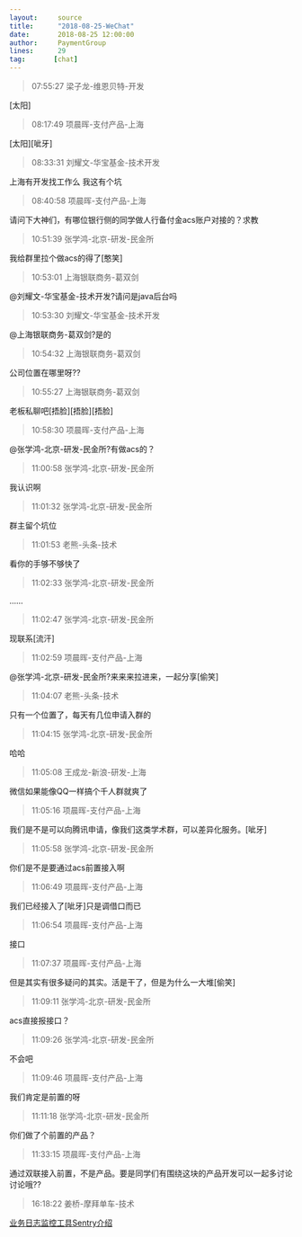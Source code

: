 ```yaml
---
layout:     source 
title:      "2018-08-25-WeChat"
date:       2018-08-25 12:00:00
author:     PaymentGroup
lines:      29 
tag:       [chat]
---
```

> 07:55:27  梁子龙-维恩贝特-开发  
   
[太阳]  
   
> 08:17:49  项晨晖-支付产品-上海  
   
[太阳][呲牙]  
   
> 08:33:31  刘耀文-华宝基金-技术开发  
   
上海有开发找工作么 我这有个坑   
   
> 08:40:58  项晨晖-支付产品-上海  
   
请问下大神们，有哪位银行侧的同学做人行备付金acs账户对接的？求教  
   
> 10:51:39  张学鸿-北京-研发-民金所  
   
我给群里拉个做acs的得了[憨笑]  
   
> 10:53:01  上海银联商务-葛双剑  
   
@刘耀文-华宝基金-技术开发?请问是java后台吗  
   
> 10:53:30  刘耀文-华宝基金-技术开发  
   
@上海银联商务-葛双剑?是的  
   
> 10:54:32  上海银联商务-葛双剑  
   
公司位置在哪里呀??  
   
> 10:55:27  上海银联商务-葛双剑  
   
老板私聊吧[捂脸][捂脸][捂脸]  
   
> 10:58:30  项晨晖-支付产品-上海  
   
@张学鸿-北京-研发-民金所?有做acs的？  
   
> 11:00:58  张学鸿-北京-研发-民金所  
   
我认识啊  
   
> 11:01:32  张学鸿-北京-研发-民金所  
   
群主留个坑位  
   
> 11:01:53  老熊-头条-技术  
   
看你的手够不够快了  
   
> 11:02:33  张学鸿-北京-研发-民金所  
   
……  
   
> 11:02:47  张学鸿-北京-研发-民金所  
   
现联系[流汗]  
   
> 11:02:59  项晨晖-支付产品-上海  
   
@张学鸿-北京-研发-民金所?来来来拉进来，一起分享[偷笑]  
   
> 11:04:07  老熊-头条-技术  
   
只有一个位置了，每天有几位申请入群的  
   
> 11:04:15  张学鸿-北京-研发-民金所  
   
哈哈  
   
> 11:05:08  王成龙-新浪-研发-上海  
   
微信如果能像QQ一样搞个千人群就爽了  
   
> 11:05:16  项晨晖-支付产品-上海  
   
我们是不是可以向腾讯申请，像我们这类学术群，可以差异化服务。[呲牙]  
   
> 11:05:58  张学鸿-北京-研发-民金所  
   
你们是不是要通过acs前置接入啊  
   
> 11:06:49  项晨晖-支付产品-上海  
   
我们已经接入了[呲牙]只是调借口而已  
   
> 11:06:54  项晨晖-支付产品-上海  
   
接口  
   
> 11:07:37  项晨晖-支付产品-上海  
   
但是其实有很多疑问的其实。活是干了，但是为什么一大堆[偷笑]  
   
> 11:09:11  张学鸿-北京-研发-民金所  
   
acs直接报接口？  
   
> 11:09:26  张学鸿-北京-研发-民金所  
   
不会吧  
   
> 11:09:46  项晨晖-支付产品-上海  
   
我们肯定是前置的呀  
   
> 11:11:18  张学鸿-北京-研发-民金所  
   
你们做了个前置的产品？  
   
> 11:33:15  项晨晖-支付产品-上海  
   
通过双联接入前置，不是产品。要是同学们有围绕这块的产品开发可以一起多讨论讨论哦??  
   
> 16:18:22  姜桥-摩拜单车-技术  
   
[业务日志监控工具Sentry介绍](http://mp.weixin.qq.com/s?__biz=MzU3NDY4NzQwNQ==&amp;amp;amp;mid=2247483721&amp;amp;amp;idx=1&amp;amp;amp;sn=414812bf8924ea983140fc721e4c0d5d&amp;amp;amp;chksm=fd2fd08bca58599d2a782e041ed10c24040512225f7af986a61fcbdd2029932b0ca8b648eaf3&amp;amp;amp;mpshare=1&amp;amp;amp;scene=1&amp;amp;amp;srcid=0825gE6b0STr8t9tNxOYTKeZ#rd)  
   

